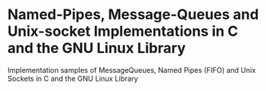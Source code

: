 # Named-Pipes, Message-Queues and Unix-socket Implementations in C and the GNU Linux Library

Implementation samples of MessageQueues, Named Pipes (FIFO) and Unix Sockets in C and the GNU Linux Library
